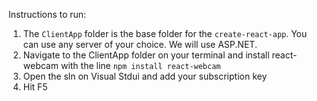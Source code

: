 Instructions to run:
1. The `ClientApp` folder is the base folder for the `create-react-app`. You can use any server of your choice. We will use ASP.NET.
1. Navigate to the ClientApp folder on your terminal and install react-webcam with the line `npm install react-webcam` 
1. Open the sln on Visual Stdui and add your subscription key
1. Hit F5
